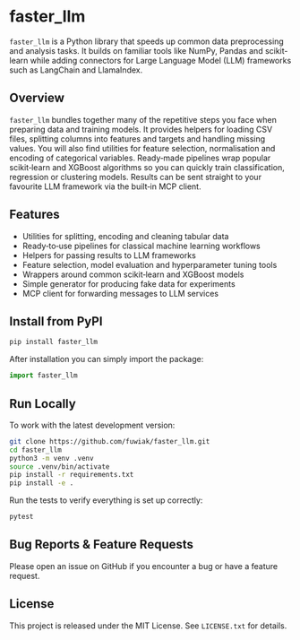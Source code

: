 # faster_llm

`faster_llm` is a Python library that speeds up common data preprocessing and analysis tasks. It builds on familiar tools like NumPy, Pandas and scikit-learn while adding connectors for Large Language Model (LLM) frameworks such as LangChain and LlamaIndex.

## Overview

`faster_llm` bundles together many of the repetitive steps you face when preparing data and training models.  It provides helpers for loading CSV files, splitting columns into features and targets and handling missing values.  You will also find utilities for feature selection, normalisation and encoding of categorical variables.  Ready‑made pipelines wrap popular scikit‑learn and XGBoost algorithms so you can quickly train classification, regression or clustering models.  Results can be sent straight to your favourite LLM framework via the built‑in MCP client.

## Features

- Utilities for splitting, encoding and cleaning tabular data
- Ready‑to‑use pipelines for classical machine learning workflows
- Helpers for passing results to LLM frameworks
- Feature selection, model evaluation and hyperparameter tuning tools
- Wrappers around common scikit‑learn and XGBoost models
- Simple generator for producing fake data for experiments
- MCP client for forwarding messages to LLM services

## Install from PyPI

```bash
pip install faster_llm
```

After installation you can simply import the package:

```python
import faster_llm
```

## Run Locally

To work with the latest development version:

```bash
git clone https://github.com/fuwiak/faster_llm.git
cd faster_llm
python3 -m venv .venv
source .venv/bin/activate
pip install -r requirements.txt
pip install -e .
```

Run the tests to verify everything is set up correctly:

```bash
pytest
```

## Bug Reports & Feature Requests

Please open an issue on GitHub if you encounter a bug or have a feature request.

## License

This project is released under the MIT License. See `LICENSE.txt` for details.

